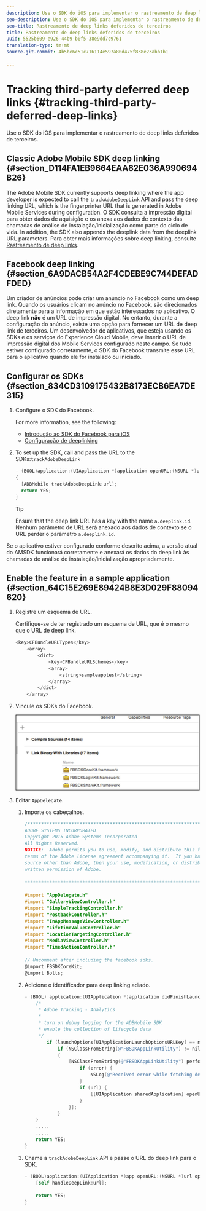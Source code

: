 ```yaml
---
description: Use o SDK do iOS para implementar o rastreamento de deep links deferidos de terceiros.
seo-description: Use o SDK do iOS para implementar o rastreamento de deep links deferidos de terceiros.
seo-title: Rastreamento de deep links deferidos de terceiros
title: Rastreamento de deep links deferidos de terceiros
uuid: 5525b609-e926-44b9-b0f5-38e9dd7c9761
translation-type: tm+mt
source-git-commit: 4b5be6c51c716114e597a80d475f838e23abb1b1

---
```



# Tracking third-party deferred deep links {#tracking-third-party-deferred-deep-links}

Use o SDK do iOS para implementar o rastreamento de deep links deferidos de terceiros.

## Classic Adobe Mobile SDK deep linking {#section_D114FA1EB9664EAA82E036A990694B26}

The Adobe Mobile SDK currently supports deep linking where the app developer is expected to call the `trackAdobeDeepLink` API and pass the deep linking URL, which is the fingerprinter URL that is generated in Adobe Mobile Services during configuration. O SDK consulta a impressão digital para obter dados de aquisição e os anexa aos dados de contexto das chamadas de análise de instalação/inicialização como parte do ciclo de vida. In addition, the SDK also appends the deeplink data from the deeplink URL parameters. Para obter mais informações sobre deep linking, consulte [Rastreamento de deep links](/help/ios/acquisition-main/tracking-deep-links/tracking-deep-links.md).

## Facebook deep linking {#section_6A9DACB54A2F4CDEBE9C744DEFADFDED}

Um criador de anúncios pode criar um anúncio no Facebook como um deep link. Quando os usuários clicam no anúncio no Facebook, são direcionados diretamente para a informação em que estão interessados no aplicativo. O deep link **não** é um URL de impressão digital. No entanto, durante a configuração do anúncio, existe uma opção para fornecer um URL de deep link de terceiros. Um desenvolvedor de aplicativos, que esteja usando os SDKs e os serviços do Experience Cloud Mobile, deve inserir o URL de impressão digital dos Mobile Services configurado neste campo. Se tudo estiver configurado corretamente, o SDK do Facebook transmite esse URL para o aplicativo quando ele for instalado ou iniciado.

## Configurar os SDKs {#section_834CD3109175432B8173ECB6EA7DE315}

1. Configure o SDK do Facebook.

   For more information, see the following:

   * [Introdução ao SDK do Facebook para iOS](https://developers.facebook.com/docs/ios/getting-started)
   * [Configuração de deeplinking](https://developers.facebook.com/docs/app-ads/deep-linking#os)

1. To set up the SDK, call  and pass the URL to the SDKs:`trackAdobeDeepLink`

   ```objective-c
   - (BOOL)application:(UIApplication *)application openURL:(NSURL *)url sourceApplication:(NSString *)sourceApplication annotation:(id)annotation 
   { 
     [ADBMobile trackAdobeDeepLink:url]; 
     return YES; 
   }
   ```

   >[!TIP]
   >
   >Ensure that the deep link URL has a key with the name `a.deeplink.id`. Nenhum parâmetro de URL será anexado aos dados de contexto se o URL perder o parâmetro `a.deeplink.id`.

Se o aplicativo estiver configurado conforme descrito acima, a versão atual do AMSDK funcionará corretamente e anexará os dados do deep link às chamadas de análise de instalação/inicialização apropriadamente.

## Enable the feature in a sample application {#section_64C15E269E89424B8E3D029F88094620}

1. Registre um esquema de URL.

   Certifique-se de ter registrado um esquema de URL, que é o mesmo que o URL de deep link.

   ```objective-c
   <key>CFBundleURLTypes</key> 
       <array> 
           <dict> 
               <key>CFBundleURLSchemes</key> 
               <array> 
                   <string>sampleapptest</string> 
               </array> 
           </dict> 
       </array>
   ```

1. Vincule os SDKs do Facebook.

   ![Facebook assets](assets/link-fb-sdk.jpg)

1. Editar `AppDelegate`.

   1. Importe os cabeçalhos.

      ```objective-c
      /************************************************************************* 
      ADOBE SYSTEMS INCORPORATED 
      Copyright 2015 Adobe Systems Incorporated 
      All Rights Reserved. 
      NOTICE:  Adobe permits you to use, modify, and distribute this file in accordance with the 
      terms of the Adobe license agreement accompanying it.  If you have received this file from a 
      source other than Adobe, then your use, modification, or distribution of it requires the prior 
      written permission of Adobe. 
      
      **************************************************************************/ 
      
      #import "AppDelegate.h" 
      #import "GalleryViewController.h" 
      #import "SimpleTrackingController.h" 
      #import "PostbackController.h" 
      #import "InAppMessageViewController.h" 
      #import "LifetimeValueController.h" 
      #import "LocationTargetingController.h" 
      #import "MediaViewController.h" 
      #import "TimedActionController.h"
      
      // Uncomment after including the facebook sdks. 
      @import FBSDKCoreKit; 
      @import Bolts;
      ```

   1. Adicione o identificador para deep linking adiado.

      ```objective-c
      - (BOOL) application:(UIApplication *)application didFinishLaunchingWithOptions:(NSDictionary *)launchOptions { 
          /* 
           * Adobe Tracking - Analytics 
           * 
           * turn on debug logging for the ADBMobile SDK 
           * enable the collection of lifecycle data 
           */ 
              if (launchOptions[UIApplicationLaunchOptionsURLKey] == nil) { 
                  if (NSClassFromString(@"FBSDKAppLinkUtility") != nil) 
                  { 
                      [NSClassFromString(@"FBSDKAppLinkUtility") performSelector:@selector(fetchDeferredAppLink:) withObject:^(NSURL *url, NSError *error) { 
                          if (error) { 
                              NSLog(@"Received error while fetching deferred app link %@", error); 
                          } 
                          if (url) { 
                              [[UIApplication sharedApplication] openURL:url]; 
                          } 
                      }]; 
                  } 
          } 
          ..... 
          ..... 
          return YES; 
      }
      ```

   1. Chame a `trackAdobeDeepLink` API e passe o URL do deep link para o SDK.

      ```objective-c
      - (BOOL)application:(UIApplication *)app openURL:(NSURL *)url options:(NSDictionary<NSString *, id> *)options { 
          [self handleDeepLink:url]; 
      
          return YES; 
      }
      ```

